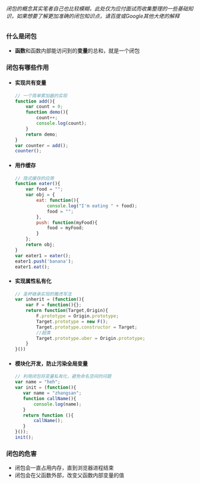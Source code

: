 ###### 闭包的概念其实笔者自己也比较模糊，此处仅为应付面试而收集整理的一些基础知识，如果想要了解更加准确的闭包知识点，请百度或Google其他大佬的解释

### 什么是闭包
+ **函数**和函数内部能访问到的**变量**的总和，就是一个闭包

### 闭包有哪些作用
+ #### 实现共有变量
    ```javascript
    // 一个简单累加器的实现
    function add(){
        var count = 0;
        function demo(){
            count++;
            console.log(count);
        }
        return demo;
    }
    var counter = add();
    counter();
    ```
+ #### 用作缓存
    ```javascript
    // 隐式缓存的应用
    function eater(){
        var food = "";
        var obj = {
            eat: function(){
                console.log("I'm eating " + food);
                food = "";
            },
            push: function(myFood){
                food = myFood;
            }
        };
        return obj;
    }
    var eater1 = eater();
    eater1.push('banana');
    eater1.eat();
    ```
+ #### 实现属性私有化
    ```javascript
    // 圣杯继承实现的雅虎写法
    var inherit = (function(){
        var F = function(){};
        return function(Target,Origin){
            F.prototype = Origin.prototype;
            Target.prototype = new F();
            Target.prototype.constructor = Target;
            //超类
            Target.prototype.uber = Origin.prototype;
        }
    }())
    ```
+ #### 模块化开发，防止污染全局变量
    ```javascript
    // 利用闭包将变量私有化，避免命名空间的问题
    var name = "heh";
    var init = (function(){
       var name = "zhangsan";
       function callName(){
           console.log(name);
       }
       return function (){
           callName();
       }
    }());
    init();
    ```

### 闭包的危害
+ 闭包会一直占用内存，直到浏览器进程结束
+ 闭包会在父函数外部，改变父函数内部变量的值









